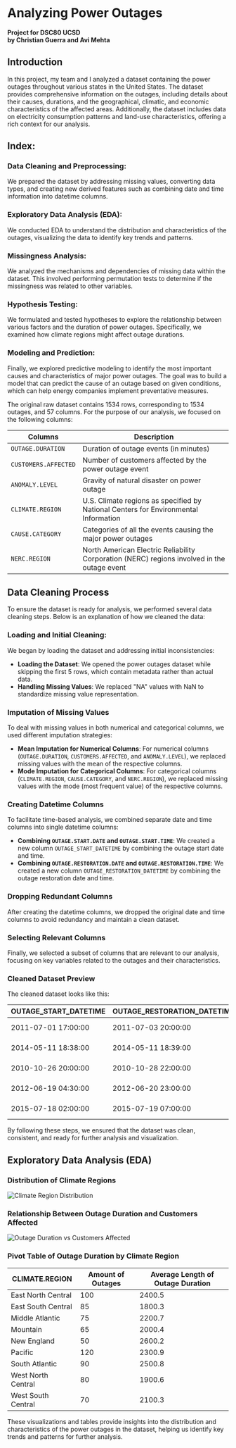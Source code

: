 # Analyzing Power Outages
**Project for DSC80 UCSD**  
**by Christian Guerra and Avi Mehta**

## Introduction 
In this project, my team and I analyzed a dataset containing the power outages throughout various states in the United States. The dataset provides comprehensive information on the outages, including details about their causes, durations, and the geographical, climatic, and economic characteristics of the affected areas. Additionally, the dataset includes data on electricity consumption patterns and land-use characteristics, offering a rich context for our analysis. 

## Index:

### Data Cleaning and Preprocessing: 
We prepared the dataset by addressing missing values, converting data types, and creating new derived features such as combining date and time information into datetime columns.

### Exploratory Data Analysis (EDA):
We conducted EDA to understand the distribution and characteristics of the outages, visualizing the data to identify key trends and patterns.

### Missingness Analysis: 
We analyzed the mechanisms and dependencies of missing data within the dataset. This involved performing permutation tests to determine if the missingness was related to other variables.

### Hypothesis Testing: 
We formulated and tested hypotheses to explore the relationship between various factors and the duration of power outages. Specifically, we examined how climate regions might affect outage durations.

### Modeling and Prediction: 
Finally, we explored predictive modeling to identify the most important causes and characteristics of major power outages. The goal was to build a model that can predict the cause of an outage based on given conditions, which can help energy companies implement preventative measures.

The original raw dataset contains 1534 rows, corresponding to 1534 outages, and 57 columns. For the purpose of our analysis, we focused on the following columns:

| Columns              | Description                                                                           |
|---------------------|---------------------------------------------------------------------------------------|
| `OUTAGE.DURATION`   | Duration of outage events (in minutes)                                                |
| `CUSTOMERS.AFFECTED`| Number of customers affected by the power outage event                                |
| `ANOMALY.LEVEL`     | Gravity of natural disaster on power outage                                           |
| `CLIMATE.REGION`    | U.S. Climate regions as specified by National Centers for Environmental Information   |
| `CAUSE.CATEGORY`    | Categories of all the events causing the major power outages                          |
| `NERC.REGION`       | North American Electric Reliability Corporation (NERC) regions involved in the outage event |

## Data Cleaning Process 

To ensure the dataset is ready for analysis, we performed several data cleaning steps. Below is an explanation of how we cleaned the data:

### Loading and Initial Cleaning: 
We began by loading the dataset and addressing initial inconsistencies:
- **Loading the Dataset**: We opened the power outages dataset while skipping the first 5 rows, which contain metadata rather than actual data.
- **Handling Missing Values**: We replaced "NA" values with NaN to standardize missing value representation.

### Imputation of Missing Values
To deal with missing values in both numerical and categorical columns, we used different imputation strategies:
- **Mean Imputation for Numerical Columns**: For numerical columns (`OUTAGE.DURATION`, `CUSTOMERS.AFFECTED`, and `ANOMALY.LEVEL`), we replaced missing values with the mean of the respective columns.
- **Mode Imputation for Categorical Columns**: For categorical columns (`CLIMATE.REGION`, `CAUSE.CATEGORY`, and `NERC.REGION`), we replaced missing values with the mode (most frequent value) of the respective columns.

### Creating Datetime Columns
To facilitate time-based analysis, we combined separate date and time columns into single datetime columns:
- **Combining `OUTAGE.START.DATE` and `OUTAGE.START.TIME`**: We created a new column `OUTAGE_START_DATETIME` by combining the outage start date and time.
- **Combining `OUTAGE.RESTORATION.DATE` and `OUTAGE.RESTORATION.TIME`**: We created a new column `OUTAGE_RESTORATION_DATETIME` by combining the outage restoration date and time.

### Dropping Redundant Columns
After creating the datetime columns, we dropped the original date and time columns to avoid redundancy and maintain a clean dataset.

### Selecting Relevant Columns
Finally, we selected a subset of columns that are relevant to our analysis, focusing on key variables related to the outages and their characteristics.

### Cleaned Dataset Preview
The cleaned dataset looks like this:

| OUTAGE_START_DATETIME | OUTAGE_RESTORATION_DATETIME | NERC.REGION | CUSTOMERS.AFFECTED | OUTAGE.DURATION | CLIMATE.REGION      | CAUSE.CATEGORY    | ANOMALY.LEVEL |
|-----------------------|-----------------------------|-------------|--------------------|-----------------|---------------------|-------------------|---------------|
| 2011-07-01 17:00:00   | 2011-07-03 20:00:00         | MRO         | 70000.000000       | 3060.0          | East North Central  | severe weather    | -0.3          |
| 2014-05-11 18:38:00   | 2014-05-11 18:39:00         | MRO         | 143456.222731      | 1.0             | East North Central  | intentional attack| -0.1          |
| 2010-10-26 20:00:00   | 2010-10-28 22:00:00         | MRO         | 70000.000000       | 3000.0          | East North Central  | severe weather    | -1.5          |
| 2012-06-19 04:30:00   | 2012-06-20 23:00:00         | MRO         | 68200.000000       | 2550.0          | East North Central  | severe weather    | -0.1          |
| 2015-07-18 02:00:00   | 2015-07-19 07:00:00         | MRO         | 250000.000000      | 1740.0          | East North Central  | severe weather    | 1.2           |

By following these steps, we ensured that the dataset was clean, consistent, and ready for further analysis and visualization.

## Exploratory Data Analysis (EDA)

### Distribution of Climate Regions
![Climate Region Distribution](https://via.placeholder.com/800x600.png?text=Climate+Region+Distribution+Bar+Chart)

### Relationship Between Outage Duration and Customers Affected
![Outage Duration vs Customers Affected](https://via.placeholder.com/800x600.png?text=Outage+Duration+vs+Customers+Affected+Scatter+Plot)

### Pivot Table of Outage Duration by Climate Region
| CLIMATE.REGION        | Amount of Outages | Average Length of Outage Duration |
|-----------------------|-------------------|-----------------------------------|
| East North Central    | 100               | 2400.5                            |
| East South Central    | 85                | 1800.3                            |
| Middle Atlantic       | 75                | 2200.7                            |
| Mountain              | 65                | 2000.4                            |
| New England           | 50                | 2600.2                            |
| Pacific               | 120               | 2300.9                            |
| South Atlantic        | 90                | 2500.8                            |
| West North Central    | 80                | 1900.6                            |
| West South Central    | 70                | 2100.3                            |

These visualizations and tables provide insights into the distribution and characteristics of the power outages in the dataset, helping us identify key trends and patterns for further analysis.


